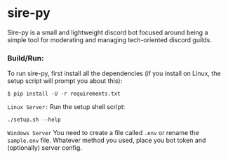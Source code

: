 # sire-py

Sire-py is a small and lightweight discord bot focused around being a simple tool for moderating and managing tech-oriented discord guilds.

### Build/Run:
To run sire-py, first install all the dependencies (if you install on Linux, the setup script will prompt you about this):
```
$ pip install -U -r requirements.txt
```

`Linux Server:`
Run the setup shell script:
```
./setup.sh --help
```

`Windows Server`
You need to create a file called `.env` or rename the `sample.env` file.
Whatever method you used, place you bot token and (optionally) server config.
